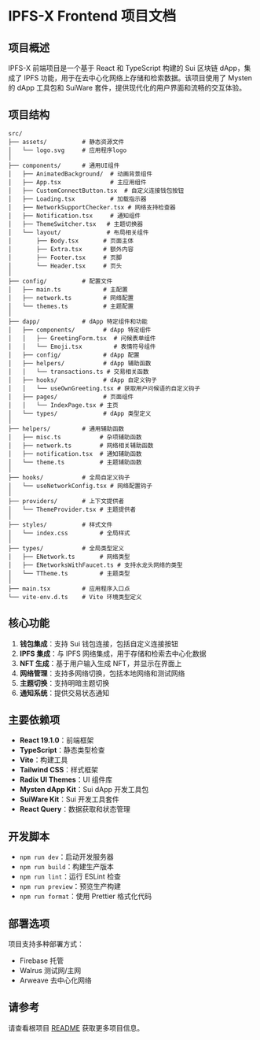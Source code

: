 # IPFS-X Frontend 项目文档

## 项目概述

IPFS-X 前端项目是一个基于 React 和 TypeScript 构建的 Sui 区块链 dApp，集成了 IPFS 功能，用于在去中心化网络上存储和检索数据。该项目使用了 Mysten 的 dApp 工具包和 SuiWare 套件，提供现代化的用户界面和流畅的交互体验。

## 项目结构

```
src/
├── assets/          # 静态资源文件
│   └── logo.svg     # 应用程序logo
│
├── components/      # 通用UI组件
│   ├── AnimatedBackground/  # 动画背景组件
│   ├── App.tsx              # 主应用组件
│   ├── CustomConnectButton.tsx  # 自定义连接钱包按钮
│   ├── Loading.tsx          # 加载指示器
│   ├── NetworkSupportChecker.tsx # 网络支持检查器
│   ├── Notification.tsx     # 通知组件
│   ├── ThemeSwitcher.tsx   # 主题切换器
│   └── layout/             # 布局相关组件
│       ├── Body.tsx       # 页面主体
│       ├── Extra.tsx      # 额外内容
│       ├── Footer.tsx     # 页脚
│       └── Header.tsx     # 页头
│
├── config/          # 配置文件
│   ├── main.ts            # 主配置
│   ├── network.ts         # 网络配置
│   └── themes.ts          # 主题配置
│
├── dapp/            # dApp 特定组件和功能
│   ├── components/        # dApp 特定组件
│   │   ├── GreetingForm.tsx  # 问候表单组件
│   │   └── Emoji.tsx         # 表情符号组件
│   ├── config/            # dApp 配置
│   ├── helpers/           # dApp 辅助函数
│   │   └── transactions.ts # 交易相关函数
│   ├── hooks/             # dApp 自定义钩子
│   │   └── useOwnGreeting.tsx # 获取用户问候语的自定义钩子
│   ├── pages/             # 页面组件
│   │   └── IndexPage.tsx # 主页
│   └── types/             # dApp 类型定义
│
├── helpers/         # 通用辅助函数
│   ├── misc.ts           # 杂项辅助函数
│   ├── network.ts        # 网络相关辅助函数
│   ├── notification.tsx  # 通知辅助函数
│   └── theme.ts          # 主题辅助函数
│
├── hooks/           # 全局自定义钩子
│   └── useNetworkConfig.tsx # 网络配置钩子
│
├── providers/       # 上下文提供者
│   └── ThemeProvider.tsx # 主题提供者
│
├── styles/          # 样式文件
│   └── index.css         # 全局样式
│
├── types/           # 全局类型定义
│   ├── ENetwork.ts       # 网络类型
│   ├── ENetworksWithFaucet.ts # 支持水龙头网络的类型
│   └── TTheme.ts         # 主题类型
│
├── main.tsx         # 应用程序入口点
└── vite-env.d.ts    # Vite 环境类型定义
```

## 核心功能

1. **钱包集成**：支持 Sui 钱包连接，包括自定义连接按钮
2. **IPFS 集成**：与 IPFS 网络集成，用于存储和检索去中心化数据
3. **NFT 生成**：基于用户输入生成 NFT，并显示在界面上
4. **网络管理**：支持多网络切换，包括本地网络和测试网络
5. **主题切换**：支持明暗主题切换
6. **通知系统**：提供交易状态通知

## 主要依赖项

- **React 19.1.0**：前端框架
- **TypeScript**：静态类型检查
- **Vite**：构建工具
- **Tailwind CSS**：样式框架
- **Radix UI Themes**：UI 组件库
- **Mysten dApp Kit**：Sui dApp 开发工具包
- **SuiWare Kit**：Sui 开发工具套件
- **React Query**：数据获取和状态管理

## 开发脚本

- `npm run dev`：启动开发服务器
- `npm run build`：构建生产版本
- `npm run lint`：运行 ESLint 检查
- `npm run preview`：预览生产构建
- `npm run format`：使用 Prettier 格式化代码

## 部署选项

项目支持多种部署方式：
- Firebase 托管
- Walrus 测试网/主网
- Arweave 去中心化网络

## 请参考

请查看根项目 [README](../../README.md) 获取更多项目信息。
